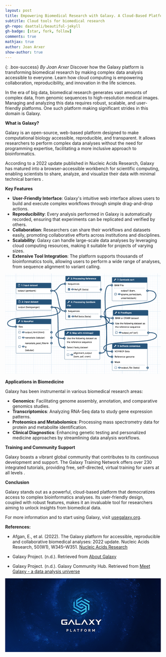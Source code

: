 ```yaml
---
layout: post
title: Empowering Biomedical Research with Galaxy. A Cloud-Based Platform
subtitle: Cloud tools for biomedical research
gh-repo: daattali/beautiful-jekyll
gh-badge: [star, fork, follow]
comments: true
mathjax: true
author: Joan Arxer
show-author: true
---
```


{: .box-success}
*By Joan Arxer*
Discover how the Galaxy platform is transforming biomedical research by making complex data analysis accessible to everyone. Learn how cloud computing is empowering collaboration, reproducibility, and innovation in the life sciences.

In the era of big data, biomedical research generates vast amounts of complex data, from genomic sequences to high-resolution medical images. Managing and analyzing this data requires robust, scalable, and user-friendly platforms. One such platform making significant strides in this domain is Galaxy.

**What is Galaxy?**

Galaxy is an open-source, web-based platform designed to make computational biology accessible, reproducible, and transparent. It allows researchers to perform complex data analyses without the need for programming expertise, facilitating a more inclusive approach to bioinformatics.

According to a 2022 update published in Nucleic Acids Research, Galaxy has matured into a browser-accessible workbench for scientific computing, enabling scientists to share, analyze, and visualize their data with minimal technical barriers .

**Key Features**

- **User-Friendly Interface**: Galaxy's intuitive web interface allows users to build and execute complex workflows through simple drag-and-drop actions.
- **Reproducibility**: Every analysis performed in Galaxy is automatically recorded, ensuring that experiments can be replicated and verified by others.
- **Collaboration**: Researchers can share their workflows and datasets easily, promoting collaborative efforts across institutions and disciplines.
- **Scalability**: Galaxy can handle large-scale data analyses by leveraging cloud computing resources, making it suitable for projects of varying sizes.
- **Extensive Tool Integration**: The platform supports thousands of bioinformatics tools, allowing users to perform a wide range of analyses, from sequence alignment to variant calling.

![Workflow](/assets/img/workflow.png)


**Applications in Biomedicine**

Galaxy has been instrumental in various biomedical research areas:
- **Genomics**: Facilitating genome assembly, annotation, and comparative genomics studies.
- **Transcriptomics**: Analyzing RNA-Seq data to study gene expression patterns.
- **Proteomics and Metabolomics**: Processing mass spectrometry data for protein and metabolite identification.
- **Clinical Diagnostics**: Enhancing genetic testing and personalized medicine approaches by streamlining data analysis workflows.

**Training and Community Support**

Galaxy boasts a vibrant global community that contributes to its continuous development and support. The Galaxy Training Network offers over 230 integrated tutorials, providing free, self-directed, virtual training for users at all levels .


**Conclusion**

Galaxy stands out as a powerful, cloud-based platform that democratizes access to complex bioinformatics analyses. Its user-friendly design, coupled with robust features, makes it an invaluable tool for researchers aiming to unlock insights from biomedical data.

For more information and to start using Galaxy, visit [usegalaxy.org](https://usegalaxy.org.com/).


**References:**

- Afgan, E., et al. (2022). The Galaxy platform for accessible, reproducible and collaborative biomedical analyses: 2022 update. Nucleic Acids Research, 50(W1), W345–W351. [Nucleic Acids Research](https://doi.org/10.1093/nar/gkac247)

- Galaxy Project. (n.d.). Retrieved from [About Galaxy](https://galaxyproject.org/support/about-galaxy/)

- Galaxy Project. (n.d.). Galaxy Community Hub. Retrieved from [Meet Galaxy - a data analysis universe](https://galaxyproject.org/)



  
![galaxy](/assets/img/galaxy.png)
